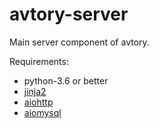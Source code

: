 # avtory-server
Main server component of avtory.

Requirements:

* python-3.6 or better
* [jinja2](http://jinja.pocoo.org/)
* [aiohttp](https://github.com/aio-libs/aiohttp)
* [aiomysql](https://github.com/aio-libs/aiomysql)
